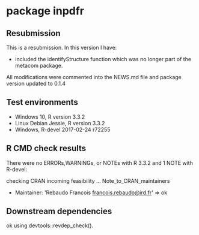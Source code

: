 # package inpdfr

## Resubmission
This is a resubmission. In this version I have:
* included the identifyStructure function which was no longer 
  part of the metacom package. 

All modifications were commented into the NEWS.md file and package version updated to 0.1.4

## Test environments
* Windows 10, R version 3.3.2
* Linux Debian Jessie, R version 3.3.2
* Windows, R-devel 2017-02-24 r72255

## R CMD check results
There were no ERRORs,WARNINGs, or NOTEs with R 3.3.2 and 1 NOTE with R-devel:

checking CRAN incoming feasibility ... Note_to_CRAN_maintainers

* Maintainer: 'Rebaudo Francois <francois.rebaudo@ird.fr>'
=> ok

## Downstream dependencies
ok using devtools::revdep_check().
